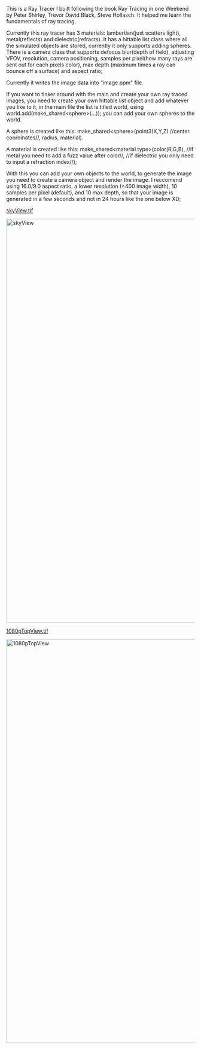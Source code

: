This is a Ray Tracer I built following the book Ray Tracing in one Weekend by Peter Shirley, Trevor David Black, Steve Hollasch. It helped me learn the fundamentals of ray tracing.

Currently this ray tracer has 3 materials: lambertian(just scatters light), metal(reflects) and dielectric(refracts). It has a hittable list class where all the simulated objects are stored, currently it only supports adding spheres.
There is a camera class that supports defocus blur(depth of field), adjusting VFOV, resolution, camera positioning, samples per pixel(how many rays are sent out for each pixels color), max depth (maximum times a ray can bounce off a surface) and aspect ratio;

Currently it writes the image data into "image.ppm" file.

If you want to tinker around with the main and create your own ray traced images, you need to create your own hittable list object and add whatever you like to it, in the main file the list is titled world, using world.add(make_shared\<sphere>\(...)); you can add your own spheres to the world. 

A sphere is created like this: make_shared\<sphere>\(point3(X,Y,Z) //center coordinates//, radius, material).

A material is created like this: make_shared\<material type>\(color(R,G,B), //if metal you need to add a fuzz value after color//, //if dielectric you only need to input a refraction index//);

With this you can add your own objects to the world, to generate the image you need to create a camera object and render the image. I reccomend using 16.0/9.0 aspect ratio, a lower resolution (<400 image width), 10 samples per pixel (default), and 10 max depth, so that your image is generated in a few seconds and not in 24 hours like the one below XD;



[skyView.tif](https://github.com/user-attachments/files/21956627/skyView.tif)


<img width="1920" height="1080" alt="skyView" src="https://github.com/user-attachments/assets/be6f686f-8f05-41cf-9f48-002fa4ac22a3" />


[1080pTopView.tif](https://github.com/user-attachments/files/21956636/1080pTopView.tif)


<img width="1920" height="1080" alt="1080pTopView" src="https://github.com/user-attachments/assets/66ec050a-8551-45a5-84a6-aad8daa5d05b" />
